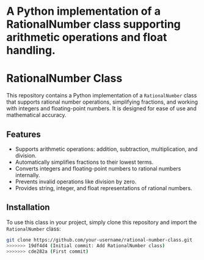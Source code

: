 A Python implementation of a RationalNumber class supporting arithmetic operations and float handling.
=======
# RationalNumber Class

This repository contains a Python implementation of a `RationalNumber` class that supports rational number operations, simplifying fractions, and working with integers and floating-point numbers. It is designed for ease of use and mathematical accuracy.

## Features

- Supports arithmetic operations: addition, subtraction, multiplication, and division.
- Automatically simplifies fractions to their lowest terms.
- Converts integers and floating-point numbers to rational numbers internally.
- Prevents invalid operations like division by zero.
- Provides string, integer, and float representations of rational numbers.

## Installation

To use this class in your project, simply clone this repository and import the `RationalNumber` class:

```bash
git clone https://github.com/your-username/rational-number-class.git
>>>>>>> 19df4d4 (Initial commit: Add RationalNumber class)
>>>>>>> cde282a (First commit)
